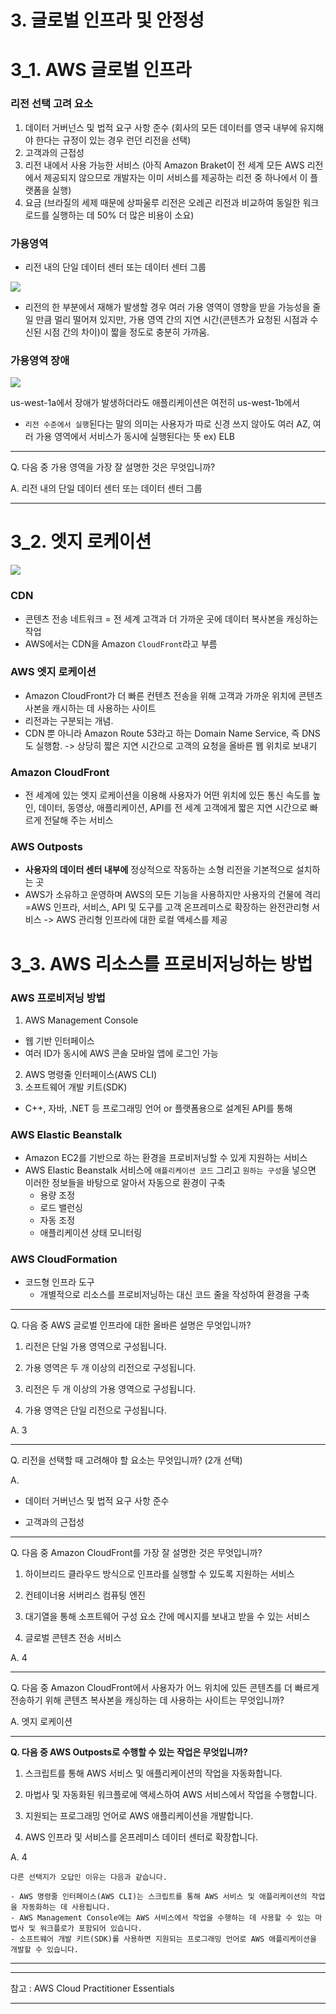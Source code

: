 # 3. 글로벌 인프라 및 안정성

# 3_1. AWS 글로벌 인프라


### 리전 선택 고려 요소

1. 데이터 거버넌스 및 법적 요구 사항 준수 (회사의 모든 데이터를 영국 내부에 유지해야 한다는 규정이 있는 경우 런던 리전을 선택)
2. 고객과의 근접성
3. 리전 내에서 사용 가능한 서비스 (아직 Amazon Braket이 전 세계 모든 AWS 리전에서 제공되지 않으므로 개발자는 이미 서비스를 제공하는 리전 중 하나에서 이 플랫폼을 실행)
4. 요금 (브라질의 세제 때문에 상파울루 리전은 오레곤 리전과 비교하여 동일한 워크로드를 실행하는 데 50% 더 많은 비용이 소요)

### 가용영역

- 리전 내의 단일 데이터 센터 또는 데이터 센터 그룹

![](https://i.imgur.com/vzK72LY.png)

- 리전의 한 부분에서 재해가 발생할 경우 여러 가용 영역이 영향을 받을 가능성을 줄일 만큼 멀리 떨어져 있지만, 가용 영역 간의 지연 시간(콘텐츠가 요청된 시점과 수신된 시점 간의 차이)이 짧을 정도로 충분히 가까움.


### 가용영역 장애

![](https://i.imgur.com/LbJgtRp.png)

us-west-1a에서 장애가 발생하더라도 애플리케이션은 여전히 us-west-1b에서 


- `리전 수준에서 실행`된다는 말의 의미는 사용자가 따로 신경 쓰지 않아도 여러 AZ, 여러 가용 영역에서 서비스가 동시에 실행된다는 뜻 ex) ELB

---

Q. 다음 중 가용 영역을 가장 잘 설명한 것은 무엇입니까?

A. 리전 내의 단일 데이터 센터 또는 데이터 센터 그룹

---

# 3_2. 엣지 로케이션

![](https://i.imgur.com/Zftxkx3.png)


### CDN

- 콘텐츠 전송 네트워크 = 전 세계 고객과 더 가까운 곳에 데이터 복사본을 캐싱하는 작업
- AWS에서는 CDN을 Amazon `CloudFront`라고 부름

### AWS 엣지 로케이션
- Amazon CloudFront가 더 빠른 컨텐츠 전송을 위해 고객과 가까운 위치에 콘텐츠 사본을 캐시하는 데 사용하는 사이트
- 리전과는 구분되는 개념. 
- CDN 뿐 아니라 Amazon Route 53라고 하는 Domain Name Service, 즉 DNS도 실행함. -> 상당히 짧은 지연 시간으로 고객의 요청을 올바른 웹 위치로 보내기

### Amazon CloudFront

- 전 세계에 있는 엣지 로케이션을 이용해 사용자가 어떤 위치에 있든 통신 속도를 높인, 데이터, 동영상, 애플리케이션, API를 전 세계 고객에게 짧은 지연 시간으로 빠르게 전달해 주는 서비스

### AWS Outposts
- **사용자의 데이터 센터 내부에** 정상적으로 작동하는 소형 리전을 기본적으로 설치하는 곳
- AWS가 소유하고 운영하며 AWS의 모든 기능을 사용하지만 사용자의 건물에 격리 =AWS 인프라, 서비스, API 및 도구를 고객 온프레미스로 확장하는 완전관리형 서비스 -> AWS 관리형 인프라에 대한 로컬 액세스를 제공

# 3_3. AWS 리소스를 프로비저닝하는 방법

### AWS 프로비저닝 방법

1. AWS Management Console
- 웹 기반 인터페이스
- 여러 ID가 동시에 AWS 콘솔 모바일 앱에 로그인 가능

2. AWS 명령줄 인터페이스(AWS CLI)
3. 소프트웨어 개발 키트(SDK)
- C++, 자바, .NET 등 프로그래밍 언어 or 플랫폼용으로 설계된 API를 통해


### AWS Elastic Beanstalk

- Amazon EC2를 기반으로 하는 환경을 프로비저닝할 수 있게 지원하는 서비스
- AWS Elastic Beanstalk 서비스에 `애플리케이션 코드` 그리고 `원하는 구성`을 넣으면 이러한 정보들을 바탕으로 알아서 자동으로 환경이 구축
    - 용량 조정
    - 로드 밸런싱
    - 자동 조정
    - 애플리케이션 상태 모니터링

### AWS CloudFormation

- 코드형 인프라 도구
    - 개별적으로 리소스를 프로비저닝하는 대신 코드 줄을 작성하여 환경을 구축

---

Q. 다음 중 AWS 글로벌 인프라에 대한 올바른 설명은 무엇입니까?

1. 리전은 단일 가용 영역으로 구성됩니다.

2. 가용 영역은 두 개 이상의 리전으로 구성됩니다.

3. 리전은 두 개 이상의 가용 영역으로 구성됩니다.

4. 가용 영역은 단일 리전으로 구성됩니다.

A. 3

---

Q. 리전을 선택할 때 고려해야 할 요소는 무엇입니까? (2개 선택)

A. 

- 데이터 거버넌스 및 법적 요구 사항 준수

- 고객과의 근접성

---

Q. 다음 중 Amazon CloudFront를 가장 잘 설명한 것은 무엇입니까?

1. 하이브리드 클라우드 방식으로 인프라를 실행할 수 있도록 지원하는 서비스

2. 컨테이너용 서버리스 컴퓨팅 엔진

3. 대기열을 통해 소프트웨어 구성 요소 간에 메시지를 보내고 받을 수 있는 서비스

4. 글로벌 콘텐츠 전송 서비스

A. 4

---

Q. 다음 중 Amazon CloudFront에서 사용자가 어느 위치에 있든 콘텐츠를 더 빠르게 전송하기 위해 콘텐츠 복사본을 캐싱하는 데 사용하는 사이트는 무엇입니까?

A. 엣지 로케이션

---

**Q. 다음 중 AWS Outposts로 수행할 수 있는 작업은 무엇입니까?**

1. 스크립트를 통해 AWS 서비스 및 애플리케이션의 작업을 자동화합니다.

2. 마법사 및 자동화된 워크플로에 액세스하여 AWS 서비스에서 작업을 수행합니다.

3. 지원되는 프로그래밍 언어로 AWS 애플리케이션을 개발합니다.

4. AWS 인프라 및 서비스를 온프레미스 데이터 센터로 확장합니다.

A. 4

```
다른 선택지가 오답인 이유는 다음과 같습니다.

- AWS 명령줄 인터페이스(AWS CLI)는 스크립트를 통해 AWS 서비스 및 애플리케이션의 작업을 자동화하는 데 사용됩니다.
- AWS Management Console에는 AWS 서비스에서 작업을 수행하는 데 사용할 수 있는 마법사 및 워크플로가 포함되어 있습니다.
- 소프트웨어 개발 키트(SDK)를 사용하면 지원되는 프로그래밍 언어로 AWS 애플리케이션을 개발할 수 있습니다.
```

---

---

참고 : AWS Cloud Practitioner Essentials

---
<!--stackedit_data:
eyJoaXN0b3J5IjpbLTEyMDA3NDMzNzVdfQ==
-->
